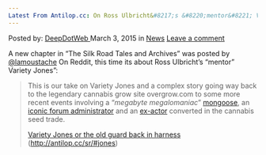 ```yaml
---
Latest From Antilop.cc: On Ross Ulbricht&#8217;s &#8220;mentor&#8221; Variety Jones
---
```

<article class="post-listing post-9371 post type-post status-publish format-standard hentry category-news tag-antilopcc tag-jones tag-latest tag-mentor  tag-ulbrichts tag-variety">
<div class="post-inner">
<span>Posted by: <a href="https://www.deepdotweb.com/author/admin/" title="">DeepDotWeb </a></span>
<span>March 3, 2015</span>
<span>in <a href="https://www.deepdotweb.com/category/news/" rel="category tag">News</a></span>
<span><a href="https://www.deepdotweb.com/2015/03/03/latest-from-antilop-cc-on-ross-ulbrichts-mentor-variety-jones/#respond">Leave a comment</a></span>


<p>A new chapter in &#8220;The Silk Road Tales and Archives&#8221; was posted by <a href="https://twitter.com/lamoustache">@lamoustache</a> On Reddit, this time its about Ross Ulbricht&#8217;s &#8220;mentor&#8221; Variety Jones&#8221;:</p>
<blockquote><p>This is our take on Variety Jones and a complex story going way back to the legendary cannabis grow site overgrow.com to some more recent events involving a &#8220;<em>megabyte megalomaniac</em>&#8221; <a href="http://buymarijuanaseeds.com/community/threads/poms-proving-ground.89418/">mongoose</a>, an <a href="http://www.vbulletin.com/forum/member/219-overgrow/about">iconic forum administrator</a> and an <a href="https://www.youtube.com/watch?v=tzNg6xWLFAw">ex-actor</a> converted in the cannabis seed trade.</p>
<p><a href="http://antilop.cc/sr/#jones">Variety Jones or the old guard back in harness</a> (<a href="http://antilop.cc/sr/#jones">http://antilop.cc/sr/#jones</a>)</p></blockquote>
</div>
<span style="display:none"><a href="https://www.deepdotweb.com/tag/antilopcc/" rel="tag">antilopcc</a> <a href="https://www.deepdotweb.com/tag/jones/" rel="tag">jones</a> <a href="https://www.deepdotweb.com/tag/latest/" rel="tag">latest</a> <a href="https://www.deepdotweb.com/tag/mentor/" rel="tag">mentor</a> <a href="https://www.deepdotweb.com/tag/ross/" rel="tag">ross</a> <a href="https://www.deepdotweb.com/tag/ulbrichts/" rel="tag">ulbrichts</a> <a href="https://www.deepdotweb.com/tag/variety/" rel="tag">variety</a></span> <span style="display:none" class="updated">2015-03-03